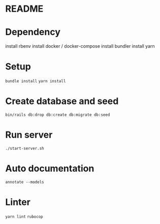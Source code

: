 # README

# Dependency
install rbenv
install docker / docker-compose
install bundler
install yarn

# Setup
`bundle install`
`yarn install`

# Create database and seed
`bin/rails db:drop db:create db:migrate db:seed`

# Run server
`./start-server.sh`

# Auto documentation
`annotate --models`

# Linter
`yarn lint`
`rubocop`